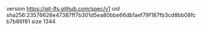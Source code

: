 version https://git-lfs.github.com/spec/v1
oid sha256:23576626e47387ff7b301d5ea80bbe66db1aef79f187fb3cd8bb08fcb7b86f81
size 1344
